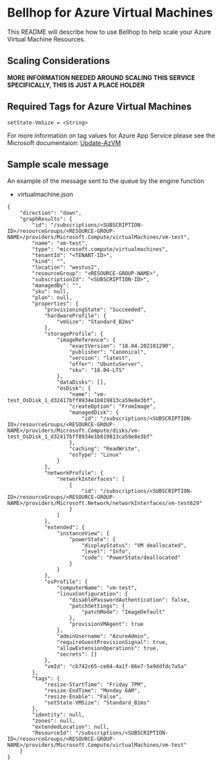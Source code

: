 # Bellhop for Azure Virtual Machines
This README will describe how to use Bellhop to help scale your Azure Virtual Machine Resources.

## Scaling Considerations
**MORE INFORMATION NEEDED AROUND SCALING THIS SERVICE SPECIFICALLY, THIS IS JUST A PLACE HOLDER**

## Required Tags for Azure Virtual Machines
```
setState-VmSize = <String>
```

For more information on tag values for Azure App Service please see the Microsoft documentaion: [Update-AzVM](https://docs.microsoft.com/en-us/powershell/module/az.compute/update-azvm?view=azps-5.6.0)

## Sample scale message
An example of the message sent to the queue by the engine function 

- virtualmachine.json
```
{
    "direction": "down",
    "graphResults": {
        "id": "/subscriptions/<SUBSCRIPTION-ID>/resourceGroups/<RESOURCE-GROUP-NAME>/providers/Microsoft.Compute/virtualMachines/vm-test",
        "name": "vm-test",
        "type": "microsoft.compute/virtualmachines",
        "tenantId": "<TENANT-ID>",
        "kind": "",
        "location": "westus2",
        "resourceGroup": "<RESOURCE-GROUP-NAME>",
        "subscriptionId": "<SUBSCRIPTION-ID>",
        "managedBy": "",
        "sku": null,
        "plan": null,
        "properties": {
            "provisioningState": "Succeeded",
            "hardwareProfile": {
                "vmSize": "Standard_B2ms"
            },
            "storageProfile": {
                "imageReference": {
                    "exactVersion": "18.04.202101290",
                    "publisher": "Canonical",
                    "version": "latest",
                    "offer": "UbuntuServer",
                    "sku": "18.04-LTS"
                },
                "dataDisks": [],
                "osDisk": {
                    "name": "vm-test_OsDisk_1_d32417bff8934e1b819813ca59e8e3bf",
                    "createOption": "FromImage",
                    "managedDisk": {
                        "id": "/subscriptions/<SUBSCRIPTION-ID>/resourceGroups/<RESOURCE-GROUP-NAME>/providers/Microsoft.Compute/disks/vm-test_OsDisk_1_d32417bff8934e1b819813ca59e8e3bf"
                    },
                    "caching": "ReadWrite",
                    "osType": "Linux"
                }
            },
            "networkProfile": {
                "networkInterfaces": [
                    {
                        "id": "/subscriptions/<SUBSCRIPTION-ID>/resourceGroups/<RESOURCE-GROUP-NAME>/providers/Microsoft.Network/networkInterfaces/vm-test629"
                    }
                ]
            },
            "extended": {
                "instanceView": {
                    "powerState": {
                        "displayStatus": "VM deallocated",
                        "level": "Info",
                        "code": "PowerState/deallocated"
                    }
                }
            },
            "osProfile": {
                "computerName": "vm-test",
                "linuxConfiguration": {
                    "disablePasswordAuthentication": false,
                    "patchSettings": {
                        "patchMode": "ImageDefault"
                    },
                    "provisionVMAgent": true
                },
                "adminUsername": "AzureAdmin",
                "requireGuestProvisionSignal": true,
                "allowExtensionOperations": true,
                "secrets": []
            },
            "vmId": "cb742c65-ce84-4a1f-86e7-5a9ddfdc7a5a"
        },
        "tags": {
            "resize-StartTime": "Friday 7PM",
            "resize-EndTime": "Monday 6AM",
            "resize-Enable": "False",
            "setState-VMSize": "Standard_B1ms"
        },
        "identity": null,
        "zones": null,
        "extendedLocation": null,
        "ResourceId": "/subscriptions/<SUBSCRIPTION-ID>/resourceGroups/<RESOURCE-GROUP-NAME>/providers/Microsoft.Compute/virtualMachines/vm-test"
    }
}
```
